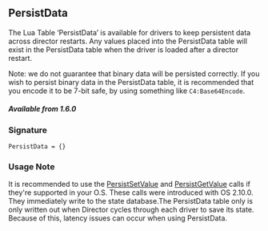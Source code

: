 ## PersistData

The Lua Table ‘PersistData’ is available for drivers to keep persistent data across director restarts.  Any values placed into the PersistData table will exist in the PersistData table when the driver is loaded after a director restart.

Note: we do not guarantee that binary data will be persisted correctly.  If you wish to persist binary data in the PersistData table, it is recommended that you encode it to be 7-bit safe, by using something like `C4:Base64Encode`.

##### Available from 1.6.0


### Signature

`PersistData = {}`


### Usage Note

It is recommended to use the [PersistSetValue][1] and [PersistGetValue][2] calls if they're supported in your O.S. These calls were introduced with OS 2.10.0. They immediately write to the state database.The PersistData table only is only written out when Director cycles through each driver to save its state. Because of this, latency issues can occur when using PersistData.

[1]:	https://control4.github.io/docs-driverworks-api/#persistsetvalue
[2]:	https://control4.github.io/docs-driverworks-api/#persistgetvalue